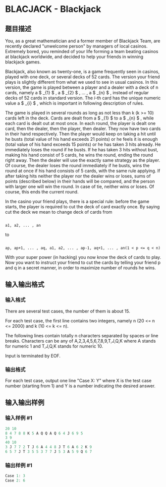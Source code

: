 # BLACJACK - Blackjack

## 题目描述

You, as a great mathematician and a former member of Blackjack Team, are recently declared "unwelcome person" by managers of local casinos. Extremely bored, you reminded of your life forming a team beating casinos at blackjack worldwide, and decided to help your friends in winning blackjack games.

Blackjack, also known as twenty-one, is a game frequently seen in casinos, played with one deck, or several decks of 52 cards. The version your friend plays is slightly different from what we used to see in usual casinos. In this version, the game is played between a player and a dealer with a deck of n cards, namely a $ _{1} $ , a $ _{2} $ , ... , a $ _{n} $ , instead of regular decks of 52 cards in standard version. The _i_-th card has the unique numeric value a $ _{i} $ , which is important in following description of rules.

The game is played in several rounds as long as not less than k (k >= 10) cards left in the deck. Cards are dealt from a $ _{1} $ to a $ _{n} $ , while each card is dealt out at most once. In each round, the player is dealt one card, then the dealer, then the player, then dealer. They now have two cards in their hand respectively. Then the player would keep on taking a hit until he busts (total value of his hand exceeds 21 points) or he feels it is enough (total value of his hand exceeds 15 points) or he has taken 3 hits already. He immediately loses the round if he busts. If he has taken 3 hits without bust, making his hand consist of 5 cards, he wins the round, ending the round right away. Then the dealer will use the exactly same strategy as the player. Of course, the dealer loses the round immediately if he busts, wins the round at once if his hand consists of 5 cards, with the same rule applying. If after taking hits neither the player nor the dealer wins or loses, sums of points (described below) in their hands will be compared, and the person with larger one will win the round. In case of tie, neither wins or loses. Of course, this ends the current round.

In the casino your friend plays, there is a special rule: before the game starts, the player is required to cut the deck of card exactly once. By saying cut the deck we mean to change deck of cards from

```

a1, a2, ... , an

```

to

```

ap, ap+1, ... , aq, a1, a2, ... , ap-1, aq+1, ... , an(1 < p <= q < n)

```

With your super power (in hacking) you now know the deck of cards to play. Now you want to instruct your friend to cut the cards by telling your friend p and q in a secret manner, in order to maximize number of rounds he wins.

## 输入输出格式

### 输入格式

There are several test cases, the number of them is about 15.

For each test case, the first line contains two integers, namely n (20 <= n <= 2000) and k (10 <= k <= n).

The following lines contain totally n characters separated by spaces or line breaks. Characters can be any of A,2,3,4,5,6,7,8,9,T,J,Q,K where A stands for numeric 1 and T,J,Q,K stands for numeric 10.

Input is terminated by EOF.

### 输出格式

For each test case, output one line "Case X: Y" where X is the test case number (starting from 1) and Y is a number indicating the desired answer.

## 输入输出样例

### 输入样例 #1

```cpp
20 10
8 4 7 8 8 K 5 A Q Q A Q 6 4 J 6 9 5
3 9
40 10
3 J 7 7 2 T J 6 A 4 4 8 J T 6 A 6 2 K 9
6 5 7 J T 3 5 5 3 7 7 J 5 3 A 5 9 Q 6 7
```


### 输出样例 #1

```cpp
Case 1: 3
Case 2: 6
```


